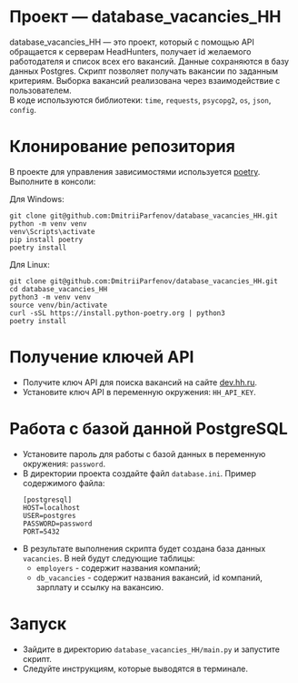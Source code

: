 # Проект — database_vacancies_HH

database_vacancies_HH — это проект, который с помощью API обращается к серверам HeadHunters, получает id желаемого
работодателя и список всех его вакансий. Данные сохраняются в базу данных Postgres. Скрипт позволяет получать вакансии
по заданным критериям. Выборка вакансий реализована через взаимодействие с пользователем. </br>
В коде используются библиотеки: `time`, `requests`, `psycopg2`, `os`, `json`, `config`.

# Клонирование репозитория

В проекте для управления зависимостями используется [poetry](https://python-poetry.org/). </br>
Выполните в консоли: </br>

Для Windows: </br>
```
git clone git@github.com:DmitriiParfenov/database_vacancies_HH.git
python -m venv venv
venv\Scripts\activate
pip install poetry
poetry install
```

Для Linux: </br>
```
git clone git@github.com:DmitriiParfenov/database_vacancies_HH.git
cd database_vacancies_HH
python3 -m venv venv
source venv/bin/activate
curl -sSL https://install.python-poetry.org | python3
poetry install
```

# Получение ключей API

- Получите ключ API для поиска вакансий на сайте [dev.hh.ru](https://dev.hh.ru/admin).
- Установите ключ API в переменную окружения: `HH_API_KEY`.

# Работа с базой данной PostgreSQL

- Установите пароль для работы с базой данных в переменную окружения: `password`.
- В директории проекта создайте файл `database.ini`. Пример содержимого файла:
    ```
    [postgresql]
    HOST=localhost
    USER=postgres
    PASSWORD=password
    PORT=5432
    ```
- В результате выполнения скрипта будет создана база данных `vacancies`. В ней будут следующие таблицы:
  - `employers` - содержит названия компаний;
  - `db_vacancies` - содержит названия вакансий, id компаний, зарплату и ссылку на вакансию.

# Запуск
- Зайдите в директорию `database_vacancies_HH/main.py` и запустите скрипт.
- Следуйте инструкциям, которые выводятся в терминале.